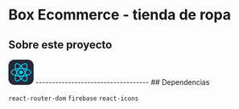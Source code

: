 # Box Ecommerce - tienda de ropa

## Sobre este proyecto
  <img src="https://raw.githubusercontent.com/tandpfun/skill-icons/65dea6c4eaca7da319e552c09f4cf5a9a8dab2c8/icons/React-Dark.svg" width="50" />
  -----------------------------------
## Dependencias

`react-router-dom` `firebase` `react-icons`